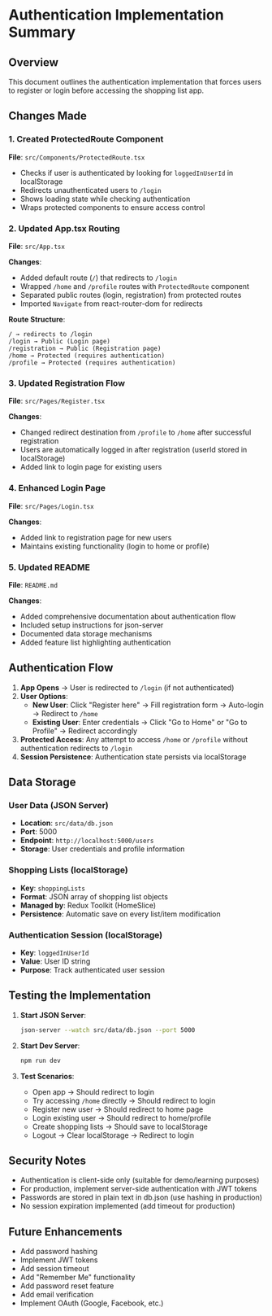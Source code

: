 # Authentication Implementation Summary

## Overview
This document outlines the authentication implementation that forces users to register or login before accessing the shopping list app.

## Changes Made

### 1. Created ProtectedRoute Component
**File**: `src/Components/ProtectedRoute.tsx`

- Checks if user is authenticated by looking for `loggedInUserId` in localStorage
- Redirects unauthenticated users to `/login`
- Shows loading state while checking authentication
- Wraps protected components to ensure access control

### 2. Updated App.tsx Routing
**File**: `src/App.tsx`

**Changes**:
- Added default route (`/`) that redirects to `/login`
- Wrapped `/home` and `/profile` routes with `ProtectedRoute` component
- Separated public routes (login, registration) from protected routes
- Imported `Navigate` from react-router-dom for redirects

**Route Structure**:
```
/ → redirects to /login
/login → Public (Login page)
/registration → Public (Registration page)
/home → Protected (requires authentication)
/profile → Protected (requires authentication)
```

### 3. Updated Registration Flow
**File**: `src/Pages/Register.tsx`

**Changes**:
- Changed redirect destination from `/profile` to `/home` after successful registration
- Users are automatically logged in after registration (userId stored in localStorage)
- Added link to login page for existing users

### 4. Enhanced Login Page
**File**: `src/Pages/Login.tsx`

**Changes**:
- Added link to registration page for new users
- Maintains existing functionality (login to home or profile)

### 5. Updated README
**File**: `README.md`

**Changes**:
- Added comprehensive documentation about authentication flow
- Included setup instructions for json-server
- Documented data storage mechanisms
- Added feature list highlighting authentication

## Authentication Flow

1. **App Opens** → User is redirected to `/login` (if not authenticated)
2. **User Options**:
   - **New User**: Click "Register here" → Fill registration form → Auto-login → Redirect to `/home`
   - **Existing User**: Enter credentials → Click "Go to Home" or "Go to Profile" → Redirect accordingly
3. **Protected Access**: Any attempt to access `/home` or `/profile` without authentication redirects to `/login`
4. **Session Persistence**: Authentication state persists via localStorage

## Data Storage

### User Data (JSON Server)
- **Location**: `src/data/db.json`
- **Port**: 5000
- **Endpoint**: `http://localhost:5000/users`
- **Storage**: User credentials and profile information

### Shopping Lists (localStorage)
- **Key**: `shoppingLists`
- **Format**: JSON array of shopping list objects
- **Managed by**: Redux Toolkit (HomeSlice)
- **Persistence**: Automatic save on every list/item modification

### Authentication Session (localStorage)
- **Key**: `loggedInUserId`
- **Value**: User ID string
- **Purpose**: Track authenticated user session

## Testing the Implementation

1. **Start JSON Server**:
   ```bash
   json-server --watch src/data/db.json --port 5000
   ```

2. **Start Dev Server**:
   ```bash
   npm run dev
   ```

3. **Test Scenarios**:
   - Open app → Should redirect to login
   - Try accessing `/home` directly → Should redirect to login
   - Register new user → Should redirect to home page
   - Login existing user → Should redirect to home/profile
   - Create shopping lists → Should save to localStorage
   - Logout → Clear localStorage → Redirect to login

## Security Notes

- Authentication is client-side only (suitable for demo/learning purposes)
- For production, implement server-side authentication with JWT tokens
- Passwords are stored in plain text in db.json (use hashing in production)
- No session expiration implemented (add timeout for production)

## Future Enhancements

- Add password hashing
- Implement JWT tokens
- Add session timeout
- Add "Remember Me" functionality
- Add password reset feature
- Add email verification
- Implement OAuth (Google, Facebook, etc.)
